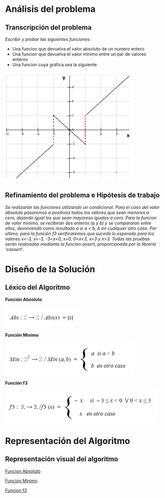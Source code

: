 # Análisis del problema

## Transcripción del problema

*Escribir y probar las siguientes funciones:*

- Una funcion que devuelva el valor absoluto de un numero entero
- Una funcion que devuelva el valor minimo entre un par de valores enteros
- Una funcion cuya gráfica sea la siguiente:

![GraficaFuncion](https://raw.githubusercontent.com/josefranwagner/AED/master/04-Cond/GraficaFuncion.png)

## Refinamiento del problema e Hipótesis de trabajo

*Se realizarán las funciones utilizando un condicional. Para el caso del valor absoluto pasaremos a positivos todos los valores que sean menores a cero, dejando igual los que sean mayoreso iguales a cero. Para la funcion de valor minimo, se recibiran dos enteros (a y b) y se compararan entre ellos, devolviendo como resultado a si a < b, b en cualquier otro caso. Por ultimo, para la función f3 verificaremos que suceda lo esperado para los valores x<-3, x=-3, -3<x<0, x=0, 0<x<3, x=3 y x>3. Todas las pruebas serán realizadas mediante la función assert, proporcionada por la libreria 'cassert'.*

# Diseño de la Solución

## Léxico del Algoritmo

**Función Absoluto**

![Funcion Absoluto](https://raw.githubusercontent.com/josefranwagner/AED/master/04-Cond/funcionAbsoluto.png)

**Función Minimo**

![Funcion Minimo](https://raw.githubusercontent.com/josefranwagner/AED/master/04-Cond/funcionMinimo.png)

**Función f3**

![Funcion f3](https://raw.githubusercontent.com/josefranwagner/AED/master/04-Cond/funcionF3.png)

# Representación del Algoritmo

## Representación visual del algoritmo

[Funcion Absoluto](https://raw.githubusercontent.com/josefranwagner/AED/master/04-Cond/Abs.cpp)

[Funcion Minimo](https://raw.githubusercontent.com/josefranwagner/AED/master/04-Cond/Min.cpp)

[Funcion f3](https://raw.githubusercontent.com/josefranwagner/AED/master/04-Cond/F3.cpp)
